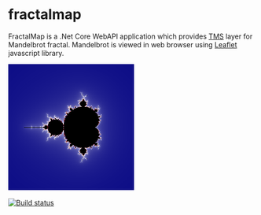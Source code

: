 # fractalmap

FractalMap is a .Net Core WebAPI application which provides [TMS](https://wiki.openstreetmap.org/wiki/TMS) layer for Mandelbrot fractal. 
Mandelbrot is viewed in web browser using [Leaflet](https://leafletjs.com/) javascript library.

<img src="FractalMap/wwwroot/mandel0.png" alt="Mandelbrot" />

[![Build status](https://dev.azure.com/ptim74/DefaultProject/_apis/build/status/FractalMap-CI)](https://dev.azure.com/ptim74/DefaultProject/_build?definitionId=5)

